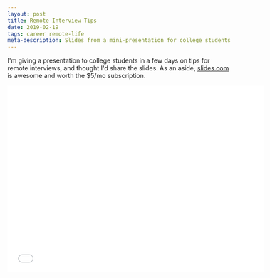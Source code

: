 ```yaml
---
layout: post
title: Remote Interview Tips
date: 2019-02-19
tags: career remote-life
meta-description: Slides from a mini-presentation for college students hightlighting tips for remote interviews.
---
```

<p>
I'm giving a presentation to college students in a few days on tips for remote interviews, and thought I'd share the slides. As an aside, <a href="https://slides.com">slides.com</a>
is awesome and worth the $5/mo subscription.
</p>

<iframe src="//slides.com/mikecole/remote-interview-tips/embed" width="576" height="420" scrolling="no" frameborder="0" webkitallowfullscreen mozallowfullscreen allowfullscreen></iframe>